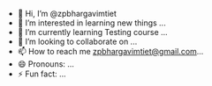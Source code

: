 - 👋 Hi, I’m @zpbhargavimtiet
- 👀 I’m interested in learning new things ...
- 🌱 I’m currently learning Testing course  ...
- 💞️ I’m looking to collaborate on ...
- 📫 How to reach me zpbhargavimtiet@gmail.com...
- 😄 Pronouns: ...
- ⚡ Fun fact: ...

<!---
zpbhargavimtiet/zpbhargavimtiet is a ✨ special ✨ repository because its `README.md` (this file) appears on your GitHub profile.
You can click the Preview link to take a look at your changes.
--->
